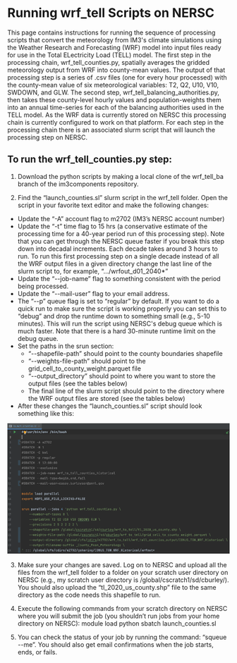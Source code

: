 # Running wrf_tell Scripts on NERSC
>
This page contains instructions for running the sequence of processing scripts that convert the meteorology from IM3's climate simulations using the Weather Research and Forecasting (WRF) model into input files ready for use in the Total ELectricity Load (TELL) model. The first step in the processing chain, wrf_tell_counties.py, spatially averages the gridded meteorology output from WRF into county-mean values. The output of that processing step is a series of .csv files (one for every hour processed) with the county-mean value of six meteorological variables: T2, Q2, U10, V10, SWDOWN, and GLW. The second step, wrf_tell_balancing_authorities.py, then takes these county-level hourly values and population-weights them into an annual time-series for each of the balancing authorities used in the TELL model. As the WRF data is currently stored on NERSC this processing chain is currently configured to work on that platform. For each step in the processing chain there is an associated slurm script that will launch the processing step on NERSC.
>
## To run the wrf_tell_counties.py step:
1. Download the python scripts by making a local clone of the wrf_tell_ba branch of the im3components repository.

2. Find the “launch_counties.sl” slurm script in the wrf_tell folder. Open the script in your favorite text editor and make the following changes:
  * Update the “-A” account flag to m2702 (IM3’s NERSC account number)
  * Update the “-t” time flag to 15 hrs (a conservative estimate of the processing time for a 40-year period run of this processing step). Note that you can get through the NERSC queue faster if you break this step down into decadal increments. Each decade takes around 3 hours to run. To run this first processing step on a single decade instead of all the WRF output files in a given directory change the last line of the slurm script to, for example, “…/wrfout_d01_2040*”
  * Update the “--job-name” flag to something consistent with the period being processed.
  * Update the “--mail-user” flag to your email address.
  * The “--p” queue flag is set to “regular” by default. If you want to do a quick run to make sure the script is working properly you can set this to “debug” and drop the runtime down to something small (e.g., 5-10 minutes). This will run the script using NERSC's debug queue which is much faster. Note that there is a hard 30-minute runtime limit on the debug queue.
  * Set the paths in the srun section:
    * “--shapefile-path” should point to the county boundaries shapefile
    * “--weights-file-path” should point to the grid_cell_to_county_weight.parquet file
    * “--output_directory” should point to where you want to store the output files (see the tables below)
    * The final line of the slurm script should point to the directory where the WRF output files are stored (see the tables below)
  * After these changes the “launch_counties.sl” script should look something like this:

![Lauch Counties](images/launch_counties_completed.png)

3. Make sure your changes are saved. Log on to NERSC and upload all the files from the wrf_tell folder to a folder on your scratch user directory on NERSC (e.g., my scratch user directory is /global/cscratch1/sd/cburley/). You should also upload the “tl_2020_us_county.shp” file to the same directory as the code needs this shapefile to run.

4. Execute the following commands from your scratch directory on NERSC where you will submit the job (you shouldn’t run jobs from your home directory on NERSC):
    module load python
    sbatch launch_counties.sl

5. You can check the status of your job by running the command: “squeue --me”. You should also get email confirmations when the job starts, ends, or fails.



